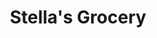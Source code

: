 ---
title: "Stella's Grocery"
url: /richmond/stellas-grocery-forest-hill-avenue/
shop: supermarket
---